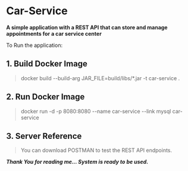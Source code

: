 # Car-Service
**A simple application with a REST API that can store and manage appointments for a car service center**

To Run the application:

## 1. Build Docker Image
  
  > docker build --build-arg JAR_FILE=build/libs/\*.jar -t car-service .

## 2. Run Docker Image

 > docker run -d -p 8080:8080 --name car-service --link mysql car-service

## 3. Server Reference
  > You can download POSTMAN to test the REST API endpoints.


***Thank You for reading me... System is ready to be used.***
